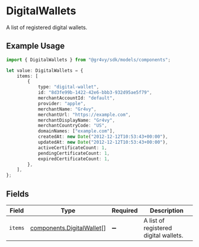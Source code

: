 # DigitalWallets

A list of registered digital wallets.

## Example Usage

```typescript
import { DigitalWallets } from "@gr4vy/sdk/models/components";

let value: DigitalWallets = {
    items: [
        {
            type: "digital-wallet",
            id: "8d3fe99b-1422-42e6-bbb3-932d95ae5f79",
            merchantAccountId: "default",
            provider: "apple",
            merchantName: "Gr4vy",
            merchantUrl: "https://example.com",
            merchantDisplayName: "Gr4vy",
            merchantCountryCode: "US",
            domainNames: ["example.com"],
            createdAt: new Date("2012-12-12T10:53:43+00:00"),
            updatedAt: new Date("2012-12-12T10:53:43+00:00"),
            activeCertificateCount: 1,
            pendingCertificateCount: 1,
            expiredCertificateCount: 1,
        },
    ],
};
```

## Fields

| Field                                                                  | Type                                                                   | Required                                                               | Description                                                            |
| ---------------------------------------------------------------------- | ---------------------------------------------------------------------- | ---------------------------------------------------------------------- | ---------------------------------------------------------------------- |
| `items`                                                                | [components.DigitalWallet](../../models/components/digitalwallet.md)[] | :heavy_minus_sign:                                                     | A list of registered digital wallets.                                  |